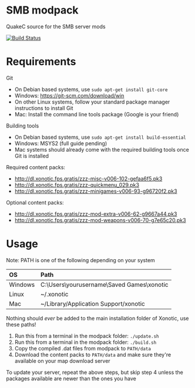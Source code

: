 SMB modpack
===========

QuakeC source for the SMB server mods

[![Build Status](https://travis-ci.org/MarioSMB/modpack.svg?branch=master)](https://travis-ci.org/MarioSMB/modpack)


Requirements
============

Git
 - On Debian based systems, use `sudo apt-get install git-core`
 - Windows: https://git-scm.com/download/win
 - On other Linux systems, follow your standard package manager instructions to install Git
 - Mac: Install the command line tools package (Google is your friend)

Building tools
 - On Debian based systems, use `sudo apt-get install build-essential`
 - Windows: MSYS2 (full guide pending)
 - Mac systems should already come with the required building tools once Git is installed
 
Required content packs:
 - http://dl.xonotic.fps.gratis/zzz-misc-v006-102-gefaa6f5.pk3
 - http://dl.xonotic.fps.gratis/zzz-quickmenu_029.pk3
 - http://dl.xonotic.fps.gratis/zzz-minigames-v006-93-g96720f2.pk3

Optional content packs:
 - http://dl.xonotic.fps.gratis/zzz-mod-extra-v006-62-g9667a44.pk3
 - http://dl.xonotic.fps.gratis/zzz-mod-weapons-v006-70-g7e65c20.pk3


Usage
=====

Note: PATH is one of the following depending on your system

|OS|Path|
|:--|:--|
|Windows|C:\Users\yourusername\Saved Games\xonotic|
|Linux|~/.xonotic|
|Mac|~/Library/Application Support/xonotic|
Nothing should *ever* be added to the main installation folder of Xonotic, use these paths!

1. Run this from a terminal in the modpack folder: `./update.sh`
2. Run this from a terminal in the modpack folder: `./build.sh`
3. Copy the compiled .dat files from modpack to `PATH/data`
4. Download the content packs to `PATH/data` and make sure they're available on your map download server

To update your server, repeat the above steps, but skip step 4 unless the packages available are newer than the ones you have
